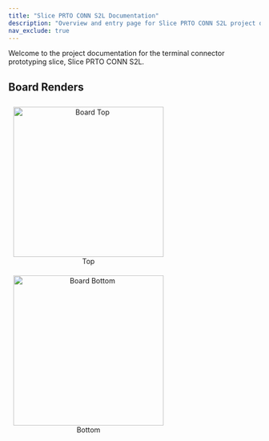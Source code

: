 ```yaml
---
title: "Slice PRTO CONN S2L Documentation"
description: "Overview and entry page for Slice PRTO CONN S2L project documentation."
nav_exclude: true
---
```


Welcome to the project documentation for the terminal connector prototyping slice, Slice PRTO CONN S2L.

## Board Renders

<figure style="display:inline-block; text-align:center; margin:10px;">
  <img src="{{ '/assets/boards/board_top.png' | relative_url }}" alt="Board Top" width="300">
  <figcaption>Top</figcaption>
</figure>

<figure style="display:inline-block; text-align:center; margin:10px;">
  <img src="{{ '/assets/boards/board_bottom.png' | relative_url }}" alt="Board Bottom" width="300">
  <figcaption>Bottom</figcaption>
</figure>
